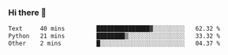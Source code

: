 ### Hi there 👋

<!--START_SECTION:waka-->

```txt
Text     40 mins         ███████████████▓░░░░░░░░░   62.32 %
Python   21 mins         ████████▒░░░░░░░░░░░░░░░░   33.32 %
Other    2 mins          █░░░░░░░░░░░░░░░░░░░░░░░░   04.37 %
```

<!--END_SECTION:waka-->
